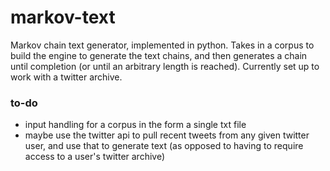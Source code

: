# markov-text

Markov chain text generator, implemented in python. Takes in a corpus to build the engine to generate the text chains, and then generates a chain until completion (or until an arbitrary length is reached).
Currently set up to work with a twitter archive.

### to-do
 - input handling for a corpus in the form a single txt file
 - maybe use the twitter api to pull recent tweets from any given twitter user, and use that to generate text (as opposed to having to require access to a user's twitter archive)
